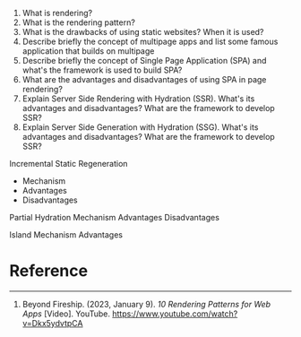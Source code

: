 1. What is rendering?
2. What is the rendering pattern?
3. What is the drawbacks of using static websites? When it is used?
4. Describe briefly the concept of multipage apps and list some famous application that builds on multipage
5. Describe briefly the concept of Single Page Application (SPA) and what's the framework is used to build SPA?
6. What are the advantages and disadvantages of using SPA in page rendering?
7. Explain Server Side Rendering with Hydration (SSR). What's its advantages and disadvantages? What are the framework to develop SSR?
8. Explain Server Side Generation with Hydration (SSG). What's its advantages and disadvantages? What are the framework to develop SSR?

Incremental Static Regeneration
- Mechanism
- Advantages
- Disadvantages

Partial Hydration
Mechanism
Advantages
Disadvantages

Island
Mechanism
Advantages



# Reference
---
1. Beyond Fireship. (2023, January 9). _10 Rendering Patterns for Web Apps_ [Video]. YouTube. https://www.youtube.com/watch?v=Dkx5ydvtpCA
